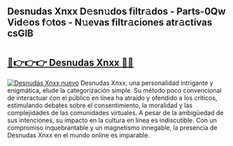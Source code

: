 ## Desnudas Xnxx D𝚎sn𝚞dos filtr𝚊dos - Parts-0Qw Vid𝚎os f𝚘tos - N𝚞evas filtr𝚊ciones atr𝚊ctivas csGlB

# <h2><a href="http://mbd6hv.tromn.icu/?c=Desnudas+Xnxx">🔗👉👉👉 Desnudas Xnxx 🔗🔗</a></h2>

[![Desnudas Xnxx nuevo](https://i.imgur.com/pEAQMta.gif)](http://mbd6hv.tromn.icu/?c=Desnudas+Xnxx)
Desnudas Xnxx, una personalidad intrigante y enigmática, elude la categorización simple. Su método poco convencional de interactuar con el público en línea ha atraído y ofendido a los críticos, estimulando debates sobre el consentimiento, la moralidad y las complejidades de las comunidades virtuales. A pesar de la ambigüedad de sus intenciones, su impacto en la cultura en línea es indiscutible. Con un compromiso inquebrantable y un magnetismo innegable, la presencia de Desnudas Xnxx en el mundo online es imparable.
